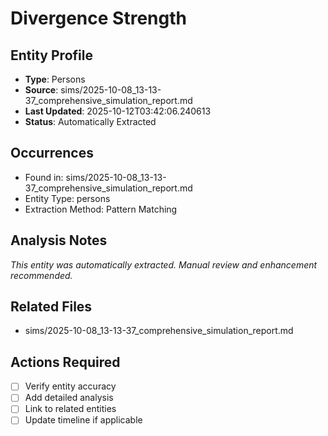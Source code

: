 # Divergence Strength

## Entity Profile
- **Type**: Persons
- **Source**: sims/2025-10-08_13-13-37_comprehensive_simulation_report.md
- **Last Updated**: 2025-10-12T03:42:06.240613
- **Status**: Automatically Extracted

## Occurrences
- Found in: sims/2025-10-08_13-13-37_comprehensive_simulation_report.md
- Entity Type: persons
- Extraction Method: Pattern Matching

## Analysis Notes
*This entity was automatically extracted. Manual review and enhancement recommended.*

## Related Files
- sims/2025-10-08_13-13-37_comprehensive_simulation_report.md

## Actions Required
- [ ] Verify entity accuracy
- [ ] Add detailed analysis
- [ ] Link to related entities
- [ ] Update timeline if applicable
